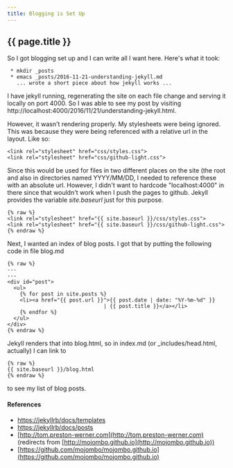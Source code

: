 ```yaml
---
title: Blogging is Set Up
---
```

## {{ page.title }} ##

So I got blogging set up and I can write all I want here. Here's what it
took:

     * mkdir _posts
     * emacs _posts/2016-11-21-understanding-jekyll.md
       ... wrote a short piece about how jekyll works ...

I have jekyll running, regenerating the site on each file change and
serving it locally on port 4000. So I was able to see my post by visiting
http://localhost:4000/2016/11/21/understanding-jekyll.html.

However, it wasn't rendering properly. My stylesheets were being ignored.
This was because they were being referenced with a relative url in the
layout. Like so:

    <link rel="stylesheet" href="css/styles.css">
    <link rel="stylesheet" href="css/github-light.css">

Since this would be used for files in two different places on the site (the
root and also in directories named YYYY/MM/DD, I needed to reference these
with an absolute url. However, I didn't want to hardcode "localhost:4000"
in there since that wouldn't work when I push the pages to github. Jekyll
provides the variable _site.baseurl_ just for this purpose.

    {% raw %}
    <link rel="stylesheet" href="{{ site.baseurl }}/css/styles.css">
    <link rel="stylesheet" href="{{ site.baseurl }}/css/github-light.css">
    {% endraw %}

Next, I wanted an index of blog posts. I got that by putting the following
code in file blog.md

    {% raw %}
    ---
    ---
    <div id="post">
      <ul>
        {% for post in site.posts %}
        <li><a href="{{ post.url }}">{{ post.date | date: "%Y-%m-%d" }} 
                                   | {{ post.title }}</a></li>
        {% endfor %}
      </ul>
    </div>
    {% endraw %}

Jekyll renders that into blog.html, so in index.md (or _includes/head.html,
actually) I can link to 

    {% raw %}
    {{ site.baseurl }}/blog.html
    {% endraw %}

to see my list of blog posts.

#### References ####

 * [https://jekyllrb/docs/templates](https://jekyllrb/docs/templates)
 * [https://jekyllrb/docs/posts](https://jekyllrb/docs/posts)
 * [http://tom.preston-werner.com](http://tom.preston-werner.com) (redirects from [http://mojombo.github.io](http://mojombo.github.io))
 * [https://github.com/mojombo/mojombo.github.io](https://github.com/mojombo/mojombo.github.io)
